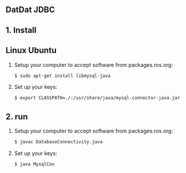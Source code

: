 ## DatDat JDBC 

## 1. Install ##
Linux Ubuntu
-------------------------

1. Setup your computer to accept software from packages.ros.org:
	```bash
	$ sudo apt-get install libmysql-java
	```

2. Set up your keys:
	```bash
	$ export CLASSPATH=./:/usr/share/java/mysql-connector-java.jar
	```

## 2. run ##

1. Setup your computer to accept software from packages.ros.org:
	```bash
	$ javac DatabaseConnectivity.java
	```

2. Set up your keys:
	```bash
	$ java MysqlCon
	```
